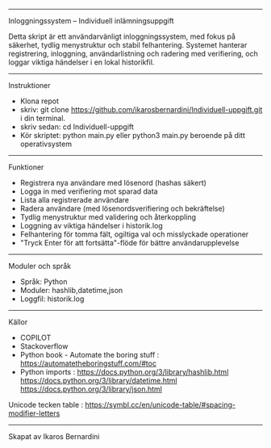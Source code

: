 ----------------------------------

Inloggningssystem – Individuell inlämningsuppgift

Detta skript är ett användarvänligt inloggningssystem, med fokus på säkerhet, tydlig menystruktur och stabil felhantering. Systemet hanterar registrering, inloggning, användarlistning och radering med verifiering, och loggar viktiga händelser i en lokal historikfil.

----------------------------------------

Instruktioner
- Klona repot
- skriv: git clone https://github.com/ikarosbernardini/Individuell-uppgift.git i din terminal. 
- skriv sedan: cd Individuell-uppgift
- Kör skriptet:
python main.py eller python3 main.py beroende på ditt operativsystem


----------------------------------------

Funktioner
- Registrera nya användare med lösenord (hashas säkert)
- Logga in med verifiering mot sparad data
- Lista alla registrerade användare
- Radera användare (med lösenordsverifiering och bekräftelse)
- Tydlig menystruktur med validering och återkoppling
- Loggning av viktiga händelser i historik.log
- Felhantering för tomma fält, ogiltiga val och misslyckade operationer
- "Tryck Enter för att fortsätta"-flöde för bättre användarupplevelse

----------------------------------------

Moduler och språk
- Språk: Python
- Moduler: hashlib,datetime,json
- Loggfil: historik.log


----------------------------------------

Källor
- COPILOT 
- Stackoverflow
- Python book - Automate the boring stuff :  
https://automatetheboringstuff.com/#toc
- Python imports : 
https://docs.python.org/3/library/hashlib.html
https://docs.python.org/3/library/datetime.html
https://docs.python.org/3/library/json.html

Unicode tecken table :
https://symbl.cc/en/unicode-table/#spacing-modifier-letters


----------------------------------------

Skapat av Ikaros Bernardini

